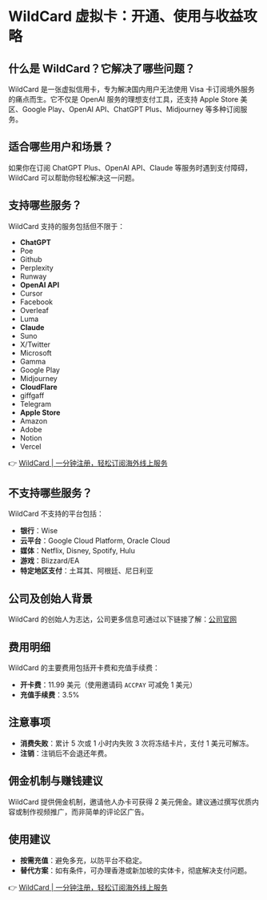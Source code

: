 # WildCard 虚拟卡：开通、使用与收益攻略

## 什么是 WildCard？它解决了哪些问题？

WildCard 是一张虚拟信用卡，专为解决国内用户无法使用 Visa 卡订阅境外服务的痛点而生。它不仅是 OpenAI 服务的理想支付工具，还支持 Apple Store 美区、Google Play、OpenAI API、ChatGPT Plus、Midjourney 等多种订阅服务。

## 适合哪些用户和场景？

如果你在订阅 ChatGPT Plus、OpenAI API、Claude 等服务时遇到支付障碍，WildCard 可以帮助你轻松解决这一问题。

## 支持哪些服务？

WildCard 支持的服务包括但不限于：

- **ChatGPT**
- Poe
- Github
- Perplexity
- Runway
- **OpenAI API**
- Cursor
- Facebook
- Overleaf
- Luma
- **Claude**
- Suno
- X/Twitter
- Microsoft
- Gamma
- Google Play
- Midjourney
- **CloudFlare**
- giffgaff
- Telegram
- **Apple Store**
- Amazon
- Adobe
- Notion
- Vercel

👉 [WildCard | 一分钟注册，轻松订阅海外线上服务](https://bbtdd.com/WildCard)

## 不支持哪些服务？

WildCard 不支持的平台包括：

- **银行**：Wise
- **云平台**：Google Cloud Platform, Oracle Cloud
- **媒体**：Netflix, Disney, Spotify, Hulu
- **游戏**：Blizzard/EA
- **特定地区支付**：土耳其、阿根廷、尼日利亚

## 公司及创始人背景

WildCard 的创始人为志达，公司更多信息可通过以下链接了解：[公司官网](https://seo.chinaz.com/bewildcard.com)

## 费用明细

WildCard 的主要费用包括开卡费和充值手续费：

- **开卡费**：11.99 美元（使用邀请码 `ACCPAY` 可减免 1 美元）
- **充值手续费**：3.5%

## 注意事项

- **消费失败**：累计 5 次或 1 小时内失败 3 次将冻结卡片，支付 1 美元可解冻。
- **注销**：注销后不会退还年费。

## 佣金机制与赚钱建议

WildCard 提供佣金机制，邀请他人办卡可获得 2 美元佣金。建议通过撰写优质内容或制作视频推广，而非简单的评论区广告。

## 使用建议

- **按需充值**：避免多充，以防平台不稳定。
- **替代方案**：如有条件，可办理香港或新加坡的实体卡，彻底解决支付问题。

👉 [WildCard | 一分钟注册，轻松订阅海外线上服务](https://bbtdd.com/WildCard)